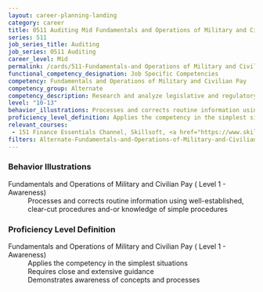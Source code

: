 ```yaml
---
layout: career-planning-landing
category: career
title: 0511 Auditing Mid Fundamentals and Operations of Military and Civilian Pay
series: 511
job_series_title: Auditing
job_series: 0511 Auditing
career_level: Mid
permalink: /cards/511-Fundamentals-and Operations of Military and Civilian Pay-Mid
functional_competency_designation: Job Specific Competencies
competency: Fundamentals and Operations of Military and Civilian Pay
competency_group: Alternate
competency_description: Research and analyze legislative and regulatory guidance related to entitlements to ensure proper payments
level: "10-13"
behavior_illustrations: Processes and corrects routine information using well-established, clear-cut procedures and-or knowledge of simple procedures
proficiency_level_definition: Applies the competency in the simplest situations ? Requires close and extensive guidance ? Demonstrates awareness of concepts and processes
relevant_courses: 
 - 151 Finance Essentials Channel, Skillsoft, <a href="https://www.skillsoft.com/channel/finance-essentials-b17e6fc0-f91d-11e6-aad2-6b3c03be7fe8">https://www.skillsoft.com/channel/finance-essentials-b17e6fc0-f91d-11e6-aad2-6b3c03be7fe8</a>
filters: Alternate-Fundamentals-and-Operations-of-Military-and-Civilian-Pay GS-10-13 series-0511
---
```


<div class="desktop:grid-col-6 margin-y-205">
  <div class="border-top-2 bg-white padding-2 shadow-5 height-full members-hover border-1px button-border border-top-blue radius-lg card-text-color">
    <h3>Behavior Illustrations</h3>
    <dl class="text-base card-content-color"><dt>Fundamentals and Operations of Military and Civilian Pay ( Level 1 - Awareness)</dt><dd>Processes and corrects routine information using well-established, clear-cut procedures and-or knowledge of simple procedures</dd></dl>
  </div>
</div>
<div class="desktop:grid-col-6 margin-y-205">
  <div class="border-top-2 bg-white padding-2 shadow-5 height-full members-hover border-1px button-border border-top-blue radius-lg card-text-color">
    <h3>Proficiency Level Definition</h3>
    <dl class="text-base card-content-color"><dt>Fundamentals and Operations of Military and Civilian Pay ( Level 1 - Awareness)</dt><dd>Applies the competency in the simplest situations </dd><dd> Requires close and extensive guidance </dd><dd> Demonstrates awareness of concepts and processes</dd></dl>
  </div>
</div>